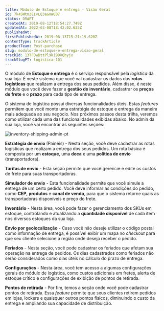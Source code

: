 ```yaml
---
title: Módulo de Estoque e entrega - Visão Geral
id: 7k4SWtm3EIvLQ3aGXWC07
status: DRAFT
createdAt: 2019-08-12T18:54:27.749Z
updatedAt: 2022-03-08T18:42:02.635Z
publishedAt: 
firstPublishedAt: 2019-08-13T15:21:19.620Z
contentType: trackArticle
productTeam: Post-purchase
slug: modulo-de-estoque-e-entrega-visao-geral
trackId: 13TFDwDttPl9ki9OXQhyjx
trackSlugPT: logistica-101
---
```


O módulo de __Estoque e entrega__ é o serviço responsável pela *logística* da sua loja. É neste sistema que você vai cadastrar os dados das __rotas logísticas__ que realizam a entrega dos seus pedidos. Além disso, é neste módulo que você deve fazer a __gestão do inventário__, cadastrar os __preços de frete__ e o __prazo__ para cada tipo de entrega.

O sistema de logística possui diversas funcionalidades úteis. Estas *features* permitem que você monte uma estratégia de estoque e entrega da maneira mais adequada ao seu negócio. Nos próximos passos desta trilha, veremos como utilizar cada uma das funcionalidades exibidas abaixo. No admin da sua loja, você vai encontrar as seguintes seções:

![inventory-shipping-admin-pt](https://images.ctfassets.net/alneenqid6w5/6S8H6GEZ58BQc9V6YfTT6Y/242d97ee4ba2809fcb9dd2c209e7fa9b/inventory-shipping-admin-pt.png)

__Estratégia de envio__ (Painéis) - Nesta seção, você deve cadastrar as rotas logísticas que realizam a entrega dos seus pedidos. Um rota básica é composta por um __estoque__, uma __doca__ e uma __política de envio__ (transportadora).

__Tarifas de envio__ - Esta seção permite que você gerencie e edite os custos de frete para suas transportadoras.

__Simulador de envio__ - Esta funcionalidade permite que você simule a entrega de um certo pedido. Você deve informar as condições do pedido, como __CEP__, __produtos__ e __canal de venda__, para que o sistema retorne quais as transportadoras disponíveis e preço do frete.

__Inventário__ - Nesta área, você pode fazer o gerenciamento dos SKUs em estoque, controlando e atualizando a __quantidade disponível__ de cada item nos diversos estoques da sua loja.

__Envio por geolocalização__ - Caso você não deseje utilizar o código postal como informação de entrega, é possível exibir um mapa no *checkout* para que seu cliente selecione a região onde deseja receber o pedido.

__Feriados__ - Nesta seção, você pode cadastrar os feriados que afetam sua operação na entrega de pedidos. Os dias cadastrados como feriados não serão considerados como dias úteis no cálculo do prazo de entrega.

__Configurações__ - Nesta área, você tem acesso a algumas configurações gerais do módulo de logística, como custos adicionais em fretes, alerta de estoque crítico e configurações de exibição de pontos de retirada.

__Pontos de retirada__ - Por fim, temos a seção onde você pode cadastrar pontos de retirada. Essa *feature* permite que seus clientes retirem pedidos em lojas, lockers e quaisquer outros pontos físicos, diminuindo o custo da entrega e ampliando sua capacidade de distribuição.
